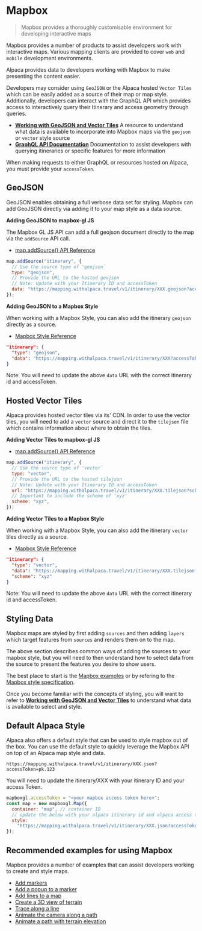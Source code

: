 # Mapbox

> Mapbox provides a thoroughly customisable environment for developing
> interactive maps

Mapbox provides a number of products to assist developers work with interactive
maps. Various mapping clients are provided to cover `web` and `mobile`
development environments.

Alpaca provides data to developers working with Mapbox to make presenting the
content easier.

Developers may consider using `GeoJSON` or the Alpaca hosted `Vector Tiles`
which can be easily added as a source of their map or map style. Additionally,
developers can interact with the GraphQL API which provides access to
interactively query their Itinerary and access geometry through queries.

- **[Working with GeoJSON and Vector Tiles](/topics/itinerary/Working%20with%20GeoJSON%20and%20Vector%20Tiles/README.md)**
  A resource to understand what data is available to incorporate into Mapbox
  maps via the `geojson` or `vector` style source
- **[GraphQL API Documentation](https://github.com/AlpacaTravel/graphql-docs)**
  Documentation to assist developers with querying itineraries or specific
  features for more information

When making requests to either GraphQL or resources hosted on Alpaca, you must
provide your `accessToken`.

## GeoJSON

GeoJSON enables obtaining a full verbose data set for styling. Mapbox can add
GeoJSON directly via adding it to your map style as a data source.

**Adding GeoJSON to mapbox-gl JS**

The Mapbox GL JS API can add a full geojson document directly to the map via
the `addSource` API call.

- [map.addSource() API Reference](https://docs.mapbox.com/mapbox-gl-js/api/map/#map#addsource)

```javascript
map.addSource("itinerary", {
  // Use the source type of 'geojson`
  type: "geojson",
  // Provide the URL to the hosted geojson
  // Note: Update with your Itinerary ID and accessToken
  data: "https://mapping.withalpaca.travel/v1/itinerary/XXX.geojson?accessToken=pk.123",
});
```

**Adding GeoJSON to a Mapbox Style**

When working with a Mapbox Style, you can also add the itinerary `geojson`
directly as a source.

- [Mapbox Style Reference](https://docs.mapbox.com/mapbox-gl-js/style-spec/sources/#geojson)

```json
"itinerary": {
  "type": "geojson",
  "data": "https://mapping.withalpaca.travel/v1/itinerary/XXX?accessToken=pk.123"
}
```

Note: You will need to update the above `data` URL with the correct itinerary
id and accessToken.

## Hosted Vector Tiles

Alpaca provides hosted vector tiles via its' CDN. In order to use the vector
tiles, you will need to add a `vector` source and direct it to the `tilejson`
file which contains information about where to obtain the tiles.

**Adding Vector Tiles to mapbox-gl JS**

- [map.addSource() API Reference](https://docs.mapbox.com/mapbox-gl-js/api/map/#map#addsource)

```javascript
map.addSource("itinerary", {
  // Use the source type of 'vector`
  type: "vector",
  // Provide the URL to the hosted tilejson
  // Note: Update with your Itinerary ID and accessToken
  url: "https://mapping.withalpaca.travel/v1/itinerary/XXX.tilejson?scheme=xyz&accessToken=pk.123",
  // Important to include the scheme of 'xyz'
  scheme: "xyz",
});
```

**Adding Vector Tiles to a Mapbox Style**

When working with a Mapbox Style, you can also add the itinerary `vector` tiles
directly as a source.

- [Mapbox Style Reference](https://docs.mapbox.com/mapbox-gl-js/style-spec/sources/#vector)

```json
"itinerary": {
  "type": "vector",
  "data": "https://mapping.withalpaca.travel/v1/itinerary/XXX.tilejson?scheme=xyz&accessToken=pk.123",
  "scheme": "xyz"
}
```

Note: You will need to update the above `data` URL with the correct itinerary
id and accessToken.

## Styling Data

Mapbox maps are styled by first adding `sources` and then adding `layers` which
target features from `sources` and renders them on to the map.

The above section describes common ways of adding the sources to your mapbox
style, but you will need to then understand how to select data from the source
to present the features you desire to show users.

The best place to start is the [Mapbox examples](https://docs.mapbox.com/mapbox-gl-js/example/)
or by refering to the [Mapbox style specification](https://docs.mapbox.com/mapbox-gl-js/style-spec/).

Once you become familiar with the concepts of styling, you will want to refer
to **[Working with GeoJSON and Vector Tiles](/topics/itinerary/Working%20with%20GeoJSON%20and%20Vector%20Tiles/README.md)**
to understand what data is available to select and style.

## Default Alpaca Style

Alpaca also offers a default style that can be used to style mapbox out of the
box. You can use the default style to quickly leverage the Mapbox API on top
of an Alpaca map style and data.

```
https://mapping.withalpaca.travel/v1/itinerary/XXX.json?accessToken=pk.123
```

You will need to update the itinerary/XXX with your itinerary ID and your
access Token.

```javascript
mapboxgl.accessToken = "<your mapbox access token here>";
const map = new mapboxgl.Map({
  container: "map", // container ID
  // update the below with your alpaca itinerary id and alpaca access token
  style:
    "https://mapping.withalpaca.travel/v1/itinerary/XXX.json?accessToken=pk.123",
});
```

## Recommended examples for using Mapbox

Mapbox provides a number of examples that can assist developers working to
create and style maps.

- [Add markers](https://docs.mapbox.com/mapbox-gl-js/example/add-a-marker/)
- [Add a popup to a marker](https://docs.mapbox.com/mapbox-gl-js/example/set-popup/)
- [Add lines to a map](https://docs.mapbox.com/mapbox-gl-js/example/geojson-line/)
- [Create a 3D view of terrain](https://docs.mapbox.com/mapbox-gl-js/example/add-terrain/)
- [Trace along a line](https://docs.mapbox.com/mapbox-gl-js/example/live-update-feature/)
- [Animate the camera along a path](https://docs.mapbox.com/mapbox-gl-js/example/free-camera-path/)
- [Animate a path with terrain elevation](https://docs.mapbox.com/mapbox-gl-js/example/query-terrain-elevation/)
